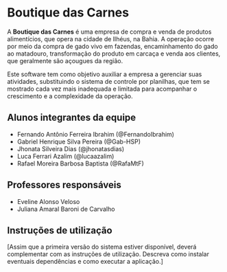 # Boutique das Carnes

A **Boutique das Carnes** é uma empresa de compra e venda de produtos alimentícios, que opera na cidade de Ilhéus, na Bahia. A operação ocorre por meio da compra de gado vivo em fazendas, encaminhamento do gado ao matadouro, transformação do produto em carcaça e venda aos clientes, que geralmente são açougues da região.

Este software tem como objetivo auxiliar a empresa a gerenciar suas atividades, substituindo o sistema de controle por planilhas, que tem se mostrado cada vez mais inadequada e limitada para acompanhar o crescimento e a complexidade da operação.

## Alunos integrantes da equipe

- Fernando Antônio Ferreira Ibrahim (@FernandoIbrahim)
- Gabriel Henrique Silva Pereira (@Gab-HSP)
- Jhonata Silveira Dias (@jhonatasdias)
- Luca Ferrari Azalim (@lucaazalim)
- Rafael Moreira Barbosa Baptista (@RafaMtF)

## Professores responsáveis

- Eveline Alonso Veloso
- Juliana Amaral Baroni de Carvalho

## Instruções de utilização

[Assim que a primeira versão do sistema estiver disponível, deverá complementar com as instruções de utilização. Descreva como instalar eventuais dependências e como executar a aplicação.]
